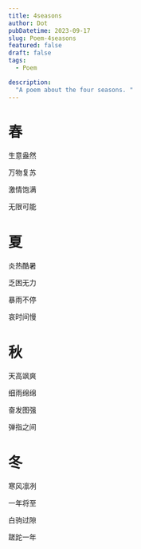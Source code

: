 ```yaml
---
title: 4seasons
author: Dot
pubDatetime: 2023-09-17
slug: Poem-4seasons
featured: false
draft: false
tags:
  - Poem

description:
  "A poem about the four seasons. "
---
```



# 春

生意盎然

万物复苏

激情饱满

无限可能


# 夏

炎热酷暑

乏困无力

暴雨不停

哀时间慢


# 秋

天高飒爽

细雨绵绵

奋发图强

弹指之间


# 冬

寒风凛冽

一年将至

白驹过隙

蹉跎一年
